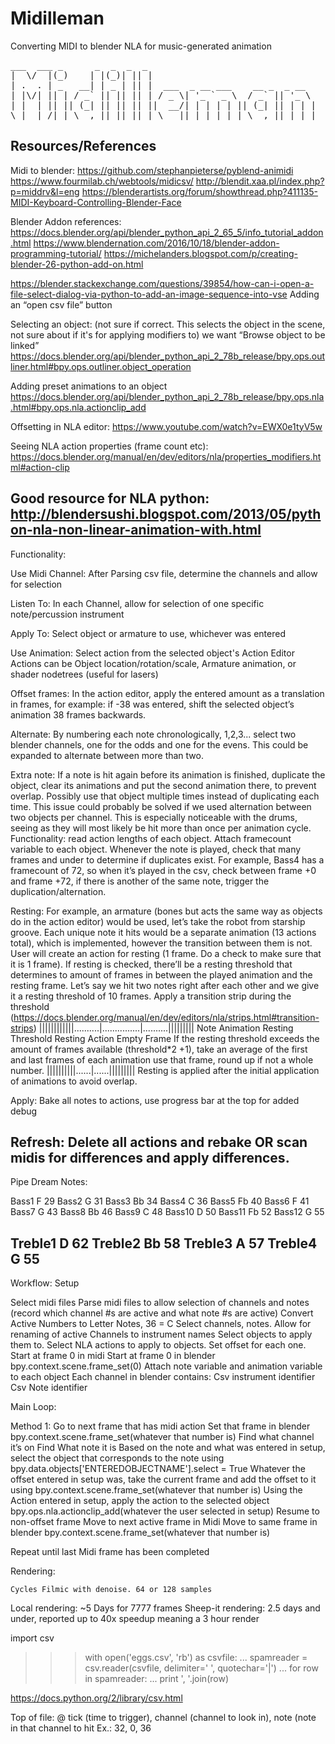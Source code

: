 # Midilleman
Converting MIDI to blender NLA for music-generated animation
<pre>
___  ___ _      _  _  _  _                                
|  \/  |(_)    | |(_)| || |                               
| .  . | _   __| | _ | || |  ___  _ __ ___    __ _  _ __  
| |\/| || | / _` || || || | / _ \| '_ ` _ \  / _` || '_ \ 
| |  | || || (_| || || || ||  __/| | | | | || (_| || | | |
\_|  |_/|_| \__,_||_||_||_| \___||_| |_| |_| \__,_||_| |_|
</pre>                                                          

## Resources/References

Midi to blender:
https://github.com/stephanpieterse/pyblend-animidi
https://www.fourmilab.ch/webtools/midicsv/
http://blendit.xaa.pl/index.php?p=middrv&l=eng
https://blenderartists.org/forum/showthread.php?411135-MIDI-Keyboard-Controlling-Blender-Face

Blender Addon references:
https://docs.blender.org/api/blender_python_api_2_65_5/info_tutorial_addon.html
https://www.blendernation.com/2016/10/18/blender-addon-programming-tutorial/
https://michelanders.blogspot.com/p/creating-blender-26-python-add-on.html

https://blender.stackexchange.com/questions/39854/how-can-i-open-a-file-select-dialog-via-python-to-add-an-image-sequence-into-vse Adding an “open csv file” button

Selecting an object: (not sure if correct. This selects the object in the scene, not sure about if it's for applying modifiers to) we want “Browse object to be linked”
https://docs.blender.org/api/blender_python_api_2_78b_release/bpy.ops.outliner.html#bpy.ops.outliner.object_operation

Adding preset animations to an object
https://docs.blender.org/api/blender_python_api_2_78b_release/bpy.ops.nla.html#bpy.ops.nla.actionclip_add

Offsetting in NLA editor:
https://www.youtube.com/watch?v=EWX0e1tyV5w

Seeing NLA action properties (frame count etc):
https://docs.blender.org/manual/en/dev/editors/nla/properties_modifiers.html#action-clip

Good resource for NLA python:
http://blendersushi.blogspot.com/2013/05/python-nla-non-linear-animation-with.html
------------------------------------------------------
Functionality:

Use Midi Channel:
	After Parsing csv file, determine the channels and allow for selection

Listen To:
	In each Channel, allow for selection of one specific note/percussion instrument

Apply To:
	Select object or armature to use, whichever was entered

Use Animation:
	Select action from the selected object's Action Editor
Actions can be Object location/rotation/scale, Armature animation, or shader nodetrees (useful for lasers)

Offset frames:
	In the action editor, apply the entered amount as a translation in frames, for example: if -38 was entered, shift the selected object’s animation 38 frames backwards.

Alternate:
	By numbering each note chronologically, 1,2,3... select two blender channels, one for the odds and one for the evens. This could be expanded to alternate between more than two.

Extra note:
If a note is hit again before its animation is finished, duplicate the object, clear its animations and put the second animation there, to prevent overlap. Possibly use that object multiple times instead of duplicating each time. This issue could probably be solved if we used alternation between two objects per channel. This is especially noticeable with the drums, seeing as they will most likely be hit more than once per animation cycle.
		Functionality: read action lengths of each object. Attach framecount variable to each object. Whenever the note is played, check that many frames and under to determine if duplicates exist. For example, Bass4 has a framecount of 72, so when it’s played in the csv, check between frame +0 and frame +72, if there is another of the same note, trigger the duplication/alternation.

Resting:
	For example, an armature (bones but acts the same way as objects do in the action editor) would be used, let’s take the robot from starship groove. Each unique note it hits would be a separate animation (13 actions total), which is implemented, however the transition between them is not. User will create an action for resting (1 frame. Do a check to make sure that it is 1 frame). If resting is checked, there’ll be a resting threshold that determines to amount of frames in between the played animation and the resting frame. Let’s say we hit two notes right after each other and we give it a resting threshold of 10 frames.
Apply a transition strip during the threshold (https://docs.blender.org/manual/en/dev/editors/nla/strips.html#transition-strips)
||||||||||||..........|...............|..........|||||||||
Note Animation Resting Threshold Resting Action Empty Frame
If the resting threshold exceeds the amount of frames available (threshold*2 +1), take an average of the first and last frames of each animation use that frame, round up if not a whole number. 
||||||||||......|......|||||||||
Resting is applied after the initial application of animations to avoid overlap.


Apply:
	Bake all notes to actions, use progress bar at the top for added debug

Refresh:
	Delete all actions and rebake OR scan midis for differences and apply differences.
------------------------------------------------------
Pipe Dream Notes:

Bass1 		F	29
Bass2 		G	31
Bass3 		Bb	34
Bass4 		C	36
Bass5 		Fb	40
Bass6 		F	41
Bass7		G	43
Bass8 		Bb	46
Bass9 		C	48
Bass10 	D	50
Bass11 	Fb	52
Bass12 	G	55

Treble1	D	62
Treble2	Bb	58
Treble3	A	57
Treble4	G	55
------------------------------------------------------
Workflow:
Setup

Select midi files
Parse midi files to allow selection of channels and notes (record which channel #s are active and what note #s are active)
Convert Active Numbers to Letter Notes, 36 = C
Select channels, notes.
Allow for renaming of active Channels to instrument names
Select objects to apply them to.
Select NLA actions to apply to objects.
Set offset for each one.
Start at frame 0 in midi
Start at frame 0 in blender  bpy.context.scene.frame_set(0)
Attach note variable and animation variable to each object
Each channel in blender contains:
Csv instrument identifier
Csv Note identifier


Main Loop:

Method 1:
Go to next frame that has midi action
Set that frame in blender bpy.context.scene.frame_set(whatever that number is)
Find what channel it’s on
Find What note it is
Based on the note and what was entered in setup, select the object that corresponds to the note using bpy.data.objects['ENTEREDOBJECTNAME'].select = True
Whatever the offset entered in setup was, take the current frame and add the offset to it using bpy.context.scene.frame_set(whatever that number is)
Using the Action entered in setup, apply the action to the selected object bpy.ops.nla.actionclip_add(whatever the user selected in setup)
Resume to non-offset frame
Move to next active frame in Midi
Move to same frame in blender bpy.context.scene.frame_set(whatever that number is)

Repeat until last Midi frame has been completed


Rendering:

	Cycles Filmic with denoise. 64 or 128 samples
Local rendering: ~5 Days for 7777 frames
Sheep-it rendering: 2.5 days and under, reported up to 40x speedup meaning a 3 hour render


import csv
>>> with open('eggs.csv', 'rb') as csvfile:
...    spamreader = csv.reader(csvfile, delimiter=' ', quotechar='|')
...    for row in spamreader:
...        print ', '.join(row)

https://docs.python.org/2/library/csv.html

Top of file: @ tick (time to trigger), channel (channel to look in), note (note in that channel to hit
Ex.: 32, 0, 36

